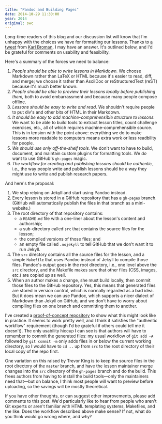 ```yaml
---
title: "Pandoc and Building Pages"
date: 2014-10-29 11:30:00
year: 2014
original: swc
---
```

<p>
  Long-time readers of this blog and
  our discussion list
  will know that I'm unhappy with the choices we have for formatting our lessons.
  Thanks to <a href="https://twitter.com/kwbroman/status/526776697828671488">a tweet</a>
  from <a href="http://kbroman.org/">Karl Broman</a>,
  I may have an answer.
  It's outlined below,
  and I'd be grateful for comments on usability and feasibility.
</p>
<p>
  Here's a summary of the forces we need to balance:
</p>
<ol>
  <li>
    <em>People should be able to write lessons in Markdown.</em>
    We choose Markdown rather than LaTeX or HTML because it's easier to read, diff, and merge;
    we choose it rather than AsciiDoc or reStructuredText (reST) because it's much better known.
  </li>
  <li>
    <em>People should be able to preview their lessons locally before publishing them,</em>
    both to avoid embarrassment and because many people compose offline.
  </li>
  <li>
    <em>Lessons should be easy to write and read.</em>
    We shouldn't require people to put div's and other bits of HTML in their Markdown.
  </li>
  <li>
    <em>It should be easy to add machine-comprehensible structure to lessons.</em>
    We want to be able to build tools to extract lesson titles,
    count challenge exercises,
    etc.,
    all of which requires machine-comprehensible source.
    This is in tension with the point above:
    everything we do to make lessons more readable to computers
    means extra work or less readbility for people.
  </li>
  <li>
    <em>We should use only off-the-shelf tools.</em>
    We don't want to have to build, document, and maintain custom plugins for formatting tools.
    We <em>do</em> want to use GitHub's <code>gh-pages</code> magic.
  </li>
  <li>
    <em>The workflow for creating and publishing lessons should be authentic,</em>
    i.e.,
    the way people write and publish lessons should be
    a way they might use to write and publish research papers.
  </li>
</ol>
<p>
  And here's the proposal:
</p>
<ol>
  <li>
    We stop relying on Jekyll and start using Pandoc instead.
  </li>
  <li>
    Every lesson is stored in a GitHub repository that has a <code>gh-pages</code> branch.
    (GitHub will automatically publish the files in that branch as a mini-website.)
  </li>
  <li>
    The root directory of that repository contains:
    <ul>
      <li>a <code>README.md</code> file with a one-liner about the lesson's content and authorship;</li>
      <li>a sub-directory called <code>src</code> that contains the source files for the lesson;</li>
      <li>the compiled versions of those files; and</li>
      <li>an empty file called <code>.nojekyll</code> to tell GitHub that we don't want it to run Jekyll.</li>
    </ul>
  </li>
  <li>
    The <code>src</code> directory contains all the source files for the lesson,
    and a simple <code>Makefile</code> that uses Pandoc instead of Jekyll to compile those files.
    Pandoc's output goes in the root directory,
    i.e.,
    one level above the <code>src</code> directory,
    and the Makefile makes sure that other files (CSS, images, etc.) are copied up as well.
  </li>
  <li>
    When an author makes a change,
    she must build locally,
    then commit those files to the GitHub repository.
    Yes,
    this means that generated files are stored in version control,
    which is normally regarded as a bad idea.
    But it does mean we can use Pandoc,
    which supports a nicer dialect of Markdown than Jekyll on GitHub,
    and we don't have to worry about compiling files on one branch
    and committing them to another.
  </li>
</ol>
<p>
  I've created a <a href="https://github.com/gvwilson/subdir">proof-of-concept repository</a>
  to show what this might look like in practice.
  It seems to work pretty well,
  and I think it satisfies the "authentic workflow" requirement
  (though I'd be grateful if others could tell me it doesn't).
  The only usability hiccup I can see is that
  authors will have to remember to commit the generated files:
  my usual workflow of <code>git&nbsp;add&nbsp;-A</code>
  followed by <code>git&nbsp;commit&nbsp;-m</code>
  only adds files in or below the current working directory,
  so I would have to <code>cd&nbsp;..</code> up from <code>src</code>
  to the root directory of their local copy of the repo first.
</p>
<p>
  One variation on this raised by Trevor King is
  to keep the source files in the root directory of the <code>master</code> branch,
  and have the lesson maintainer merge changes into the <code>src</code> directory of the <code>gh-pages</code> branch
  and do the build.
  This frees authors from having to install the build tools&mdash;only
  the maintainers need that&mdash;but on balance,
  I think most people will want to preview before uploading,
  so the savings will be mostly theoretical.
</p>
<p>
  If you have other thoughts,
  or can suggest other improvements,
  please add comments to this post.
  We'd particularly like to hear from people who aren't Git experts
  or aren't familiar with HTML templating systems, Makefiles, and the like.
  Does the workflow described above make sense?
  If not,
  what do you think would go wrong where, and why?
</p>
